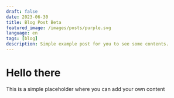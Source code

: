 ```yaml
---
draft: false
date: 2023-06-30
title: Blog Post Beta
featured_image: /images/posts/purple.svg
language: en
tags: [blog]
description: Simple example post for you to see some contents.
---
```


# Hello there

This is a simple placeholder where you can add your own content
